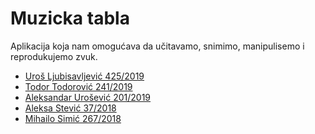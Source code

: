# Muzicka tabla

Aplikacija koja nam omogućava da učitavamo, snimimo, manipulisemo i reprodukujemo zvuk.

<ul>
    <li><a href="https://gitlab.com/ljubauros">Uroš Ljubisavljević 425/2019</a></li>
    <li><a href="https://gitlab.com/tamtung">Todor Todorović 241/2019</a></li>
    <li><a href="https://gitlab.com/penReptiloid">Aleksandar Urošević 201/2019</a></li>
    <li><a href="https://gitlab.com/_astevic">Aleksa Stević 37/2018</a></li>
    <li><a href="https://gitlab.com/mihailo.simic">Mihailo Simić 267/2018</a></li>
</ul>
